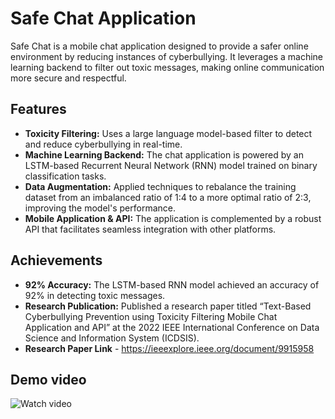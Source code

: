 # Safe Chat Application

Safe Chat is a mobile chat application designed to provide a safer online environment by reducing instances of cyberbullying. It leverages a machine learning backend to filter out toxic messages, making online communication more secure and respectful.

## Features

- **Toxicity Filtering:** Uses a large language model-based filter to detect and reduce cyberbullying in real-time.
- **Machine Learning Backend:** The chat application is powered by an LSTM-based Recurrent Neural Network (RNN) model trained on binary classification tasks.
- **Data Augmentation:** Applied techniques to rebalance the training dataset from an imbalanced ratio of 1:4 to a more optimal ratio of 2:3, improving the model's performance.
- **Mobile Application & API:** The application is complemented by a robust API that facilitates seamless integration with other platforms.

## Achievements

- **92% Accuracy:** The LSTM-based RNN model achieved an accuracy of 92% in detecting toxic messages.
- **Research Publication:** Published a research paper titled “Text-Based Cyberbullying Prevention using Toxicity Filtering Mobile Chat Application and API” at the 2022 IEEE International Conference on Data Science and Information System (ICDSIS).
- **Research Paper Link** - https://ieeexplore.ieee.org/document/9915958

## Demo video <br>
![Watch video](https://www.youtube.com/watch?si=MeOxMWtkhTScM76S&v=VLFu2vBQdLI&feature=youtu.be)
